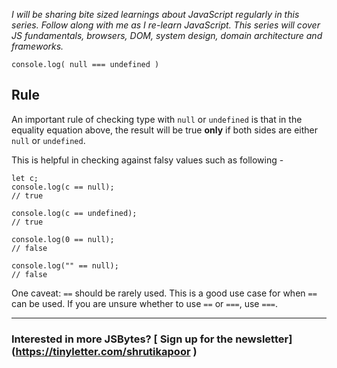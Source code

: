 *I will be sharing bite sized learnings about JavaScript regularly in this series. Follow along with me as I re-learn JavaScript. This series will cover JS fundamentals, browsers, DOM, system design, domain architecture and frameworks.*




``` 
console.log( null === undefined )
```


## Rule ##
An important rule of checking type with `null` or `undefined` is that in the equality equation above, the result will be true **only** if both sides are either `null` or `undefined`. 

This is helpful in checking against falsy values such as following -

``` 
let c;
console.log(c == null);
// true

console.log(c == undefined);
// true

console.log(0 == null);
// false

console.log("" == null);
// false

```

One caveat: `==` should be rarely used. This is a good use case for when `==` can be used. If you are unsure whether to use `==` or `===`, use `===`. 
___

### Interested in more JSBytes? [ Sign up for the newsletter] (https://tinyletter.com/shrutikapoor )